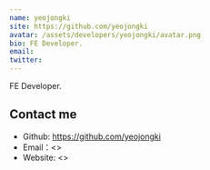 ```yaml
---
name: yeojongki
site: https://github.com/yeojongki
avatar: /assets/developers/yeojongki/avatar.png
bio: FE Developer.
email: 
twitter: 
---
```


FE Developer.

## Contact me

- Github: <https://github.com/yeojongki>
- Email：<>
- Website: <>
  